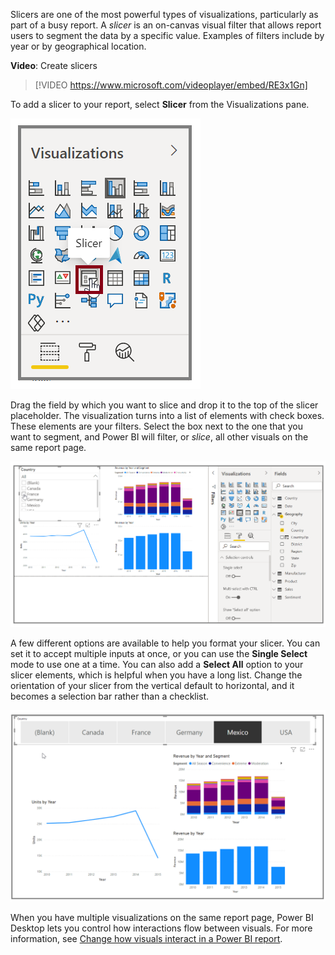 Slicers are one of the most powerful types of visualizations, particularly as part of a busy report. A *slicer* is an on-canvas visual filter that allows report users to segment the data by a specific value. Examples of filters include by year or by geographical location.

**Video**: Create slicers
> [!VIDEO https://www.microsoft.com/videoplayer/embed/RE3x1Gn]

To add a slicer to your report, select **Slicer** from the Visualizations pane.

![Image of the Slicer button on the Visualizations pane.](../media/03-power-bi-desktop-slicer.png)

Drag the field by which you want to slice and drop it to the top of the slicer placeholder. The visualization turns into a list of elements with check boxes. These elements are your filters. Select the box next to the one that you want to segment, and Power BI will filter, or *slice*, all other visuals on the same report page.

![Image of a field dragged onto the slicer placeholder.](../media/3-4-2.png)

A few different options are available to help you format your slicer. You can set it to accept multiple inputs at once, or you can use the **Single Select** mode to use one at a time. You can also add a **Select All** option to your slicer elements, which is helpful when you have a long list. Change the orientation of your slicer from the vertical default to horizontal, and it becomes a selection bar rather than a checklist.

![Image of of slicer formatting options.](../media/3-4-3.png)

When you have multiple visualizations on the same report page, Power BI Desktop lets you control how interactions flow between visuals. For more information, see [Change how visuals interact in a Power BI report](/power-bi/service-reports-visual-interactions/?azure-portal=true).
